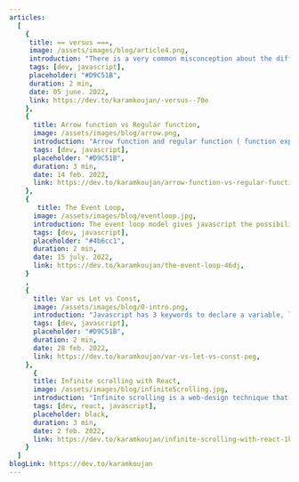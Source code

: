 ```yaml
---
articles:
  [
    {
     title: == versus ===,
     image: /assets/images/blog/article4.png,
     introduction: "There is a very common misconception about the difference between == (loose equals) and === (strict equals) operators, the misconception is: “== checks values for equality and === checks both values and types for equality”. The correct description is “== allows coercion in the equality comparison and === disallows coercion”. === behavior is obvious, so in this article I will focus more on == behavior.",
     tags: [dev, javascript],
     placeholder: "#D9C51B",
     duration: 2 min,
     date: 05 june. 2022,
     link: https://dev.to/karamkoujan/-versus--70e
    },
    {
      title: Arrow function vs Regular function,
      image: /assets/images/blog/arrow.png,
      introduction: "Arrow function and regular function ( function expression) are used interchangeably in our code without knowing the difference between them which could cause some confusing behavior, in this article I will mention 3 important differences between arrow function and regular function.",
      tags: [dev, javascript],
      placeholder: "#D9C51B",
      duration: 3 min,
      date: 14 feb. 2022,
      link: https://dev.to/karamkoujan/arrow-function-vs-regular-function-5c19,
    },
    {
       title: The Event Loop,
      image: /assets/images/blog/eventloop.jpg,
      introduction: The event loop model gives javascript the possibility to handle many operations like I/O in a non-blocking way even though it’s a single   threaded language.,
      tags: [dev, javascript],
      placeholder: "#4b6cc1",
      duration: 2 min,
      date: 15 july. 2022,
      link: https://dev.to/karamkoujan/the-event-loop-46dj,
    }
    ,
    {
      title: Var vs Let vs Const,
      image: /assets/images/blog/0-intro.png,
      introduction: "Javascript has 3 keywords to declare a variable, let, const and var. In this article we are going to talk about the similarities and the differences between these keywords.",
      tags: [dev, javascript],
      placeholder: "#D9C51B",
      duration: 2 min,
      date: 28 feb. 2022,
      link: https://dev.to/karamkoujan/var-vs-let-vs-const-peg,
    },
      {
      title: Infinite scrolling with React,
      image: /assets/images/blog/infiniteScrolling.jpg,
      introduction: "Infinite scrolling is a web-design technique that loads content continuously as the user scrolls down the page, eliminating the need for pagination. This technique is used by social media sites and in this article we are going to learn how to implement infinite scrolling in our apps using React.",
      tags: [dev, react, javascript],
      placeholder: black,
      duration: 3 min,
      date: 2 feb. 2022,
      link: https://dev.to/karamkoujan/infinite-scrolling-with-react-1kaa,
    }
  ]
blogLink: https://dev.to/karamkoujan
---
```

